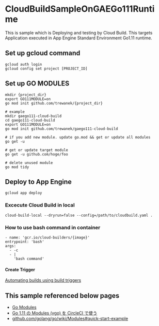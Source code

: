 # CloudBuildSampleOnGAEGo111Runtime

This is sample which is Deploying and testing by Cloud Build. 
This targets Application executed in App Engine Standard Environment Go1.11 runtime.

## Set up gcloud command

```
gcloud auth login
gcloud config set project [PROJECT_ID]
```

## Set up GO MODULES

```
mkdir {project_dir}
export GO111MODULE=on
go mod init github.com/trewanek/{project_dir}

# example
mkdir gaego111-cloud-build
cd gaego111-cloud-build
export GO111MODULE=on
go mod init github.com/trewanek/gaego111-cloud-build
```

```
# if you add new module. update go.mod && get or update all modules
go get -u

# get or update target module
go get -u github.com/hoge/foo

# delete unused module
go mod tidy
```

## Deploy to App Engine

```
gcloud app deploy
```

### Excecute Cloud Build in local

```
cloud-build-local --dryrun=false --config=/path/to/cloudbuild.yaml .
```

### How to use bash command in container

```
- name: 'gcr.io/cloud-builders/{image}'
entrypoint: 'bash'
args:
  - -c
  - |
    'bash command'
```

#### Create Trigger

[Automating builds using build triggers](https://cloud.google.com/cloud-build/docs/running-builds/automate-builds?hl=en)

## This sample referenced below pages

- [Go Modules](https://qiita.com/propella/items/e49bccc88f3cc2407745)
- [Go 1.11 の Modules (vgo) を CircleCI で使う](https://blog.tsub.me/post/go111-modules-in-circleci/)
- [github.com/golang/go/wiki/Modules#quick-start-example](https://github.com/golang/go/wiki/Modules#quick-start-example)
